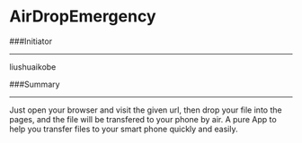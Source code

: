 AirDropEmergency
================
###Initiator
**********************
liushuaikobe    

###Summary
**********************
Just open your browser and visit the given url, then drop your file into the pages, and the file will be transfered to your phone by air. A pure App to help you transfer files to your smart phone quickly and easily.